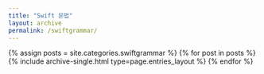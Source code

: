 ```yaml
---
title: "Swift 문법"
layout: archive
permalink: /swiftgrammar/
---
```



{% assign posts = site.categories.swiftgrammar %}
{% for post in posts %} {% include archive-single.html type=page.entries_layout %} {% endfor %}
